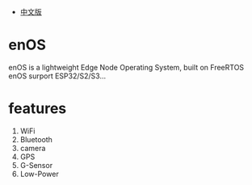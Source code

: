 * [中文版](./README_CN.md)

# enOS
enOS is a lightweight Edge Node Operating System, built on FreeRTOS  
enOS surport ESP32/S2/S3...

# features
1. WiFi  
2. Bluetooth  
3. camera  
4. GPS  
5. G-Sensor  
6. Low-Power
